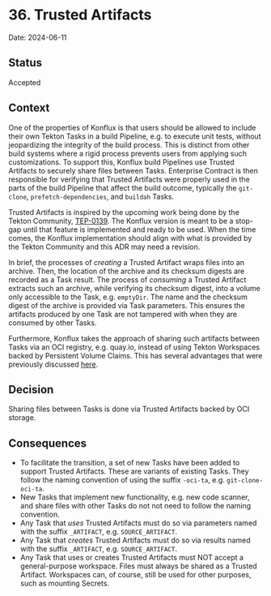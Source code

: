 # 36. Trusted Artifacts

Date: 2024-06-11

## Status

Accepted

## Context

One of the properties of Konflux is that users should be allowed to include their own Tekton Tasks
in a build Pipeline, e.g. to execute unit tests, without jeopardizing the integrity of the build
process. This is distinct from other build systems where a rigid process prevents users from
applying such customizations. To support this, Konflux build Pipelines use Trusted Artifacts to
securely share files between Tasks. Enterprise Contract is then responsible for verifying that
Trusted Artifacts were properly used in the parts of the build Pipeline that affect the build
outcome, typically the `git-clone`, `prefetch-dependencies`, and `buildah` Tasks.

Trusted Artifacts is inspired by the upcoming work being done by the Tekton Community,
[TEP-0139](https://github.com/tektoncd/community/blob/main/teps/0139-trusted-artifacts.md). The
Konflux version is meant to be a stop-gap until that feature is implemented and ready to be used.
When the time comes, the Konflux implementation should align with what is provided by the Tekton
Community and this ADR may need a revision.

In brief, the processes of *creating* a Trusted Artifact wraps files into an archive. Then, the
location of the archive and its checksum digests are recorded as a Task result. The process of
*consuming* a Trusted Artifact extracts such an archive, while verifying its checksum digest, into a
volume only accessible to the Task, e.g. `emptyDir`. The name and the checksum digest of the archive
is provided via Task parameters. This ensures the artifacts produced by one Task are not tampered
with when they are consumed by other Tasks.

Furthermore, Konflux takes the approach of sharing such artifacts between Tasks via an OCI registry,
e.g. quay.io, instead of using Tekton Workspaces backed by Persistent Volume Claims. This has
several advantages that were previously discussed
[here](https://github.com/konflux-ci/build-definitions/pull/913#issue-2215784386).

## Decision

Sharing files between Tasks is done via Trusted Artifacts backed by OCI storage.

## Consequences

* To facilitate the transition, a set of new Tasks have been added to support Trusted Artifacts.
  These are variants of existing Tasks. They follow the naming convention of using the suffix
  `-oci-ta`, e.g. `git-clone-oci-ta`.
* New Tasks that implement new functionality, e.g. new code scanner, and share files with other
  Tasks do not not need to follow the naming convention.
* Any Task that *uses* Trusted Artifacts must do so via parameters named with the suffix
  `_ARTIFACT`, e.g. `SOURCE_ARTIFACT`.
* Any Task that *creates* Trusted Artifacts must do so via results named with the suffix
  `_ARTIFACT`, e.g. `SOURCE_ARTIFACT`.
* Any Task that uses or creates Trusted Artifacts must NOT accept a general-purpose workspace. Files
  must always be shared as a Trusted Artifact. Workspaces can, of course, still be used for other
  purposes, such as mounting Secrets.
